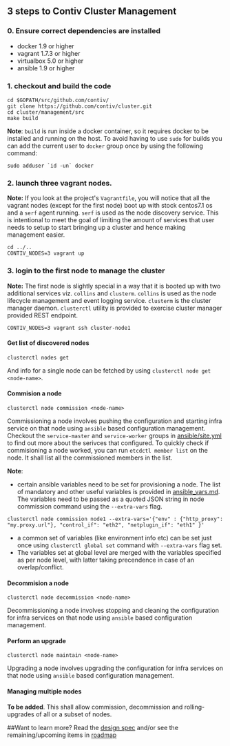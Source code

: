 ## 3 steps to Contiv Cluster Management

### 0. Ensure correct dependencies are installed
- docker 1.9 or higher
- vagrant 1.7.3 or higher
- virtualbox 5.0 or higher
- ansible 1.9 or higher

### 1. checkout and build the code
```
cd $GOPATH/src/github.com/contiv/
git clone https://github.com/contiv/cluster.git
cd cluster/management/src
make build
```

**Note**: `build` is run inside a docker container, so it requires docker to be installed
and running on the host. To avoid having to use `sudo` for builds you can add the current
user to `docker` group once by using the following command:
```
sudo adduser `id -un` docker
```

### 2. launch three vagrant nodes. 

**Note:** If you look at the project's `Vagrantfile`, you will notice that all the vagrant nodes (except for the first node) boot up with stock centos7.1 os and a `serf` agent running. `serf` is used as the node discovery service. This is intentional to meet the goal of limiting the amount of services that user needs to setup to start bringing up a cluster and hence making management easier.
```
cd ../..
CONTIV_NODES=3 vagrant up
```

### 3. login to the first node to manage the cluster

**Note:** The first node is slightly special in a way that it is booted up with two additional services viz. `collins` and `clusterm`. `collins` is used as the node lifecycle management and event logging service. `clusterm` is the cluster manager daemon. `clusterctl` utility is provided to exercise cluster manager provided REST endpoint.

```
CONTIV_NODES=3 vagrant ssh cluster-node1
```

#### Get list of discovered nodes
```
clusterctl nodes get
```

And info for a single node can be fetched by using `clusterctl node get <node-name>`.

#### Commision a node
```
clusterctl node commission <node-name>
```

Commissioning a node involves pushing the configuration and starting infra service on that node using `ansible` based configuration management. Checkout the `service-master` and `service-worker` groups in [ansible/site.yml](../vendor/configuration/ansible/site.yml) to find out more about the serivces that configured. To quickly check if commisioning a node worked, you can run `etcdctl member list` on the node. It shall list all the commissioned members in the list.

**Note**:
- certain ansible variables  need to be set for provisioning a node. The list of mandatory and other useful variables is provided in [ansible_vars.md](./ansible_vars.md). The variables need to be passed as a quoted JSON string in node commission command using the `--extra-vars` flag.
```
clusterctl node commission node1 --extra-vars='{"env" : {"http_proxy": "my.proxy.url"}, "control_if": "eth2", "netplugin_if": "eth1" }'
```
- a common set of variables (like environment info etc) can be set just once using `clusterctl global set` command with `--extra-vars` flag set.
- The variables set at global level are merged with the variables specified as per node level, with latter taking precendence in case of an overlap/conflict.

#### Decommision a node
```
clusterctl node decommission <node-name>
```

Decommissioning a node involves stopping and cleaning the configuration for infra services on that node using `ansible` based configuration management.

#### Perform an upgrade
```
clusterctl node maintain <node-name>
```

Upgrading a node involves upgrading the configuration for infra services on that node using `ansible` based configuration management.

#### Managing multiple nodes

**To be added**. This shall allow commission, decommission and rolling-upgrades of all or a subset of nodes.

##Want to learn more?
Read the [design spec](DESIGN.md) and/or see the remaining/upcoming items in [roadmap](ROADMAP.md)
